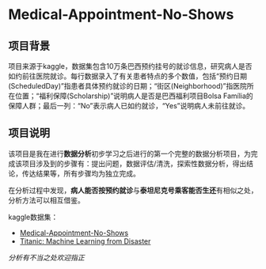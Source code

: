 # Medical-Appointment-No-Shows
## 项目背景
项目来源于kaggle，数据集包含10万条巴西预约挂号的就诊信息，研究病人是否如约前往医院就诊。每行数据录入了有关患者特点的多个数值，包括“预约日期 (ScheduledDay)”指患者具体预约就诊的日期；“街区(Neighborhood)”指医院所在位置；“福利保障(Scholarship)”说明病人是否是巴西福利项目Bolsa Família的保障人群；最后一列：“No”表示病人已如约就诊，“Yes”说明病人未前往就诊。


## 项目说明
该项目是我在进行**数据分析**初步学习之后进行的第一个完整的数据分析项目，为完成该项目涉及到的步骤有：提出问题，数据评估/清洗，探索性数据分析，得出结论，传达结果等，所有步骤均为独立完成。

在分析过程中发现，**病人能否按预约就诊**与**泰坦尼克号乘客能否生还**有相似之处，分析方法可以相互借鉴。

kaggle数据集：
- <a href="https://www.kaggle.com/joniarroba/noshowappointments">Medical-Appointment-No-Shows</a>
- <a href="https://www.kaggle.com/c/titanic">Titanic: Machine Learning from Disaster</a>

_分析有不当之处欢迎指正_
